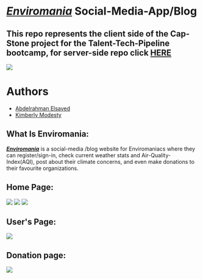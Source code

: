 # [***Enviromania***](https://enviromania.netlify.app/) Social-Media-App/Blog
## This repo represents the client side of the Cap-Stone project for the Talent-Tech-Pipeline bootcamp, for server-side repo click [HERE](https://github.com/Cap-Stone-TTP-backend)

![](https://github.com/abdel-elsayed/Cap-Stone-TTP-frontend/blob/master/src/assets/Enviromaniacs.png)    

# Authors
* [Abdelrahman Elsayed](https://github.com/abdel-elsayed)
* [Kimberly Modesty](https://github.com/RoseAsuko)

## What Is Enviromania:

[***Enviromania***](https://enviromania.netlify.app/)  is a social-media /blog website for Enviromaniacs where they can register/sign-in, check current weather stats and Air-Quality-Index(AQI), post about their climate concerns, and even make donations to their favourite organizations. 


## Home Page:

![](https://github.com/abdel-elsayed/Cap-Stone-TTP-frontend/blob/master/src/assets/Screen%20Shot%202021-01-28%20at%206.36.11%20PM.png)
![](https://github.com/abdel-elsayed/Cap-Stone-TTP-frontend/blob/master/src/assets/Screen%20Shot%202021-01-28%20at%206.36.42%20PM.png)
![](https://github.com/abdel-elsayed/Cap-Stone-TTP-frontend/blob/master/src/assets/Screen%20Shot%202021-01-28%20at%206.36.53%20PM.png)


## User's Page:

![](https://github.com/abdel-elsayed/Cap-Stone-TTP-frontend/blob/master/src/assets/Screen%20Shot%202021-01-28%20at%206.52.41%20PM.png)

## Donation page:

![](https://github.com/abdel-elsayed/Cap-Stone-TTP-frontend/blob/master/src/assets/Screen%20Shot%202021-01-28%20at%206.53.09%20PM.png)
